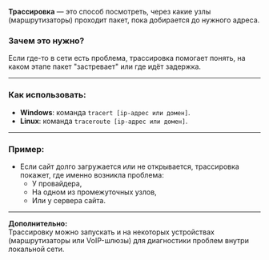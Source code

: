 **Трассировка** — это способ посмотреть, через какие узлы (маршрутизаторы) проходит пакет, пока добирается до нужного адреса.

### **Зачем это нужно?**

Если где-то в сети есть проблема, трассировка помогает понять, на каком этапе пакет "застревает" или где идёт задержка.

---

### **Как использовать:**

- **Windows**: команда `tracert [ip-адрес или домен]`.
- **Linux**: команда `traceroute [ip-адрес или домен]`.

---

### **Пример:**

- Если сайт долго загружается или не открывается, трассировка покажет, где именно возникла проблема:
    - У провайдера,
    - На одном из промежуточных узлов,
    - Или у сервера сайта.

---

**Дополнительно:**  
Трассировку можно запускать и на некоторых устройствах (маршрутизаторы или VoIP-шлюзы) для диагностики проблем внутри локальной сети.